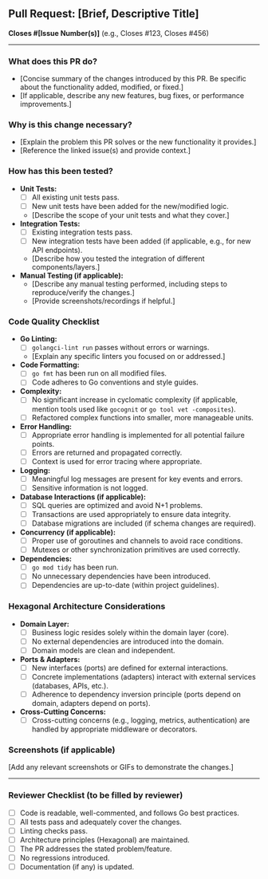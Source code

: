 ## Pull Request: [Brief, Descriptive Title]

**Closes #[Issue Number(s)]** (e.g., Closes #123, Closes #456)

---

### What does this PR do?

* [Concise summary of the changes introduced by this PR. Be specific about the functionality added, modified, or fixed.]
* [If applicable, describe any new features, bug fixes, or performance improvements.]

### Why is this change necessary?

* [Explain the problem this PR solves or the new functionality it provides.]
* [Reference the linked issue(s) and provide context.]

### How has this been tested?

* **Unit Tests:**
    * [ ] All existing unit tests pass.
    * [ ] New unit tests have been added for the new/modified logic.
    * [Describe the scope of your unit tests and what they cover.]
* **Integration Tests:**
    * [ ] Existing integration tests pass.
    * [ ] New integration tests have been added (if applicable, e.g., for new API endpoints).
    * [Describe how you tested the integration of different components/layers.]
* **Manual Testing (if applicable):**
    * [Describe any manual testing performed, including steps to reproduce/verify the changes.]
    * [Provide screenshots/recordings if helpful.]

### Code Quality Checklist

* **Go Linting:**
    * [ ] `golangci-lint run` passes without errors or warnings.
    * [Explain any specific linters you focused on or addressed.]
* **Code Formatting:**
    * [ ] `go fmt` has been run on all modified files.
    * [ ] Code adheres to Go conventions and style guides.
* **Complexity:**
    * [ ] No significant increase in cyclomatic complexity (if applicable, mention tools used like `gocognit` or `go tool vet -composites`).
    * [ ] Refactored complex functions into smaller, more manageable units.
* **Error Handling:**
    * [ ] Appropriate error handling is implemented for all potential failure points.
    * [ ] Errors are returned and propagated correctly.
    * [ ] Context is used for error tracing where appropriate.
* **Logging:**
    * [ ] Meaningful log messages are present for key events and errors.
    * [ ] Sensitive information is not logged.
* **Database Interactions (if applicable):**
    * [ ] SQL queries are optimized and avoid N+1 problems.
    * [ ] Transactions are used appropriately to ensure data integrity.
    * [ ] Database migrations are included (if schema changes are required).
* **Concurrency (if applicable):**
    * [ ] Proper use of goroutines and channels to avoid race conditions.
    * [ ] Mutexes or other synchronization primitives are used correctly.
* **Dependencies:**
    * [ ] `go mod tidy` has been run.
    * [ ] No unnecessary dependencies have been introduced.
    * [ ] Dependencies are up-to-date (within project guidelines).

### Hexagonal Architecture Considerations

* **Domain Layer:**
    * [ ] Business logic resides solely within the domain layer (core).
    * [ ] No external dependencies are introduced into the domain.
    * [ ] Domain models are clean and independent.
* **Ports & Adapters:**
    * [ ] New interfaces (ports) are defined for external interactions.
    * [ ] Concrete implementations (adapters) interact with external services (databases, APIs, etc.).
    * [ ] Adherence to dependency inversion principle (ports depend on domain, adapters depend on ports).
* **Cross-Cutting Concerns:**
    * [ ] Cross-cutting concerns (e.g., logging, metrics, authentication) are handled by appropriate middleware or decorators.

### Screenshots (if applicable)

[Add any relevant screenshots or GIFs to demonstrate the changes.]

---

### Reviewer Checklist (to be filled by reviewer)

* [ ] Code is readable, well-commented, and follows Go best practices.
* [ ] All tests pass and adequately cover the changes.
* [ ] Linting checks pass.
* [ ] Architecture principles (Hexagonal) are maintained.
* [ ] The PR addresses the stated problem/feature.
* [ ] No regressions introduced.
* [ ] Documentation (if any) is updated.
